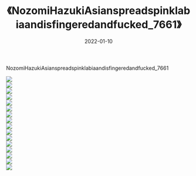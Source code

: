 ﻿---
layout: post
title:  《NozomiHazukiAsianspreadspinklabiaandisfingeredandfucked_7661》
date:   2022-01-10
img: http://imgx.orgx.ga/漏D/2022/NozomiHazukiAsianspreadspinklabiaandisfingeredandfucked_7661/000.jpg
categories: [美女, 清纯, 唯美]
---

NozomiHazukiAsianspreadspinklabiaandisfingeredandfucked_7661

  ![](http://imgx.orgx.ga/漏D/2022/NozomiHazukiAsianspreadspinklabiaandisfingeredandfucked_7661/001.jpg) <br> ![](http://imgx.orgx.ga/漏D/2022/NozomiHazukiAsianspreadspinklabiaandisfingeredandfucked_7661/002.jpg) <br> ![](http://imgx.orgx.ga/漏D/2022/NozomiHazukiAsianspreadspinklabiaandisfingeredandfucked_7661/003.jpg) <br> ![](http://imgx.orgx.ga/漏D/2022/NozomiHazukiAsianspreadspinklabiaandisfingeredandfucked_7661/004.jpg) <br> ![](http://imgx.orgx.ga/漏D/2022/NozomiHazukiAsianspreadspinklabiaandisfingeredandfucked_7661/005.jpg) <br> ![](http://imgx.orgx.ga/漏D/2022/NozomiHazukiAsianspreadspinklabiaandisfingeredandfucked_7661/006.jpg) <br> ![](http://imgx.orgx.ga/漏D/2022/NozomiHazukiAsianspreadspinklabiaandisfingeredandfucked_7661/007.jpg) <br> ![](http://imgx.orgx.ga/漏D/2022/NozomiHazukiAsianspreadspinklabiaandisfingeredandfucked_7661/008.jpg) <br> ![](http://imgx.orgx.ga/漏D/2022/NozomiHazukiAsianspreadspinklabiaandisfingeredandfucked_7661/009.jpg) <br> ![](http://imgx.orgx.ga/漏D/2022/NozomiHazukiAsianspreadspinklabiaandisfingeredandfucked_7661/010.jpg) <br> ![](http://imgx.orgx.ga/漏D/2022/NozomiHazukiAsianspreadspinklabiaandisfingeredandfucked_7661/011.jpg) <br> ![](http://imgx.orgx.ga/漏D/2022/NozomiHazukiAsianspreadspinklabiaandisfingeredandfucked_7661/012.jpg) <br> ![](http://imgx.orgx.ga/漏D/2022/NozomiHazukiAsianspreadspinklabiaandisfingeredandfucked_7661/013.jpg) <br> ![](http://imgx.orgx.ga/漏D/2022/NozomiHazukiAsianspreadspinklabiaandisfingeredandfucked_7661/014.jpg) <br> ![](http://imgx.orgx.ga/漏D/2022/NozomiHazukiAsianspreadspinklabiaandisfingeredandfucked_7661/015.jpg) <br> ![](http://imgx.orgx.ga/漏D/2022/NozomiHazukiAsianspreadspinklabiaandisfingeredandfucked_7661/016.jpg) <br>